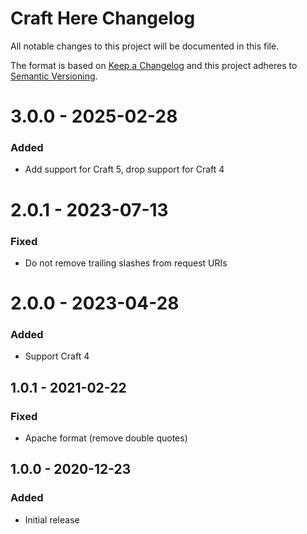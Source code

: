 # Craft Here Changelog

All notable changes to this project will be documented in this file.

The format is based on [Keep a Changelog](http://keepachangelog.com/) and this project adheres to [Semantic Versioning](http://semver.org/).

# 3.0.0 - 2025-02-28

### Added

- Add support for Craft 5, drop support for Craft 4

# 2.0.1 - 2023-07-13

### Fixed

- Do not remove trailing slashes from request URIs

# 2.0.0 - 2023-04-28

### Added

- Support Craft 4

## 1.0.1 - 2021-02-22

### Fixed

- Apache format (remove double quotes)

## 1.0.0 - 2020-12-23

### Added

- Initial release
